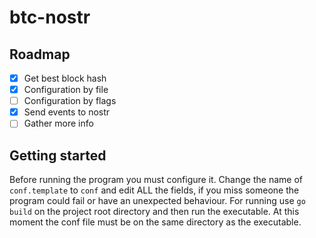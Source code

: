 # btc-nostr

## Roadmap
- [x] Get best block hash 
- [x] Configuration by file
- [ ] Configuration by flags
- [x] Send events to nostr
- [ ] Gather more info

## Getting started

Before running the program you must configure it. Change the name of
`conf.template` to `conf` and edit ALL the fields, if you miss someone the program could fail
or have an unexpected behaviour. 
For running use `go build` on the project root directory and then run the executable. At 
this moment the conf file must be on the same directory as the executable.


